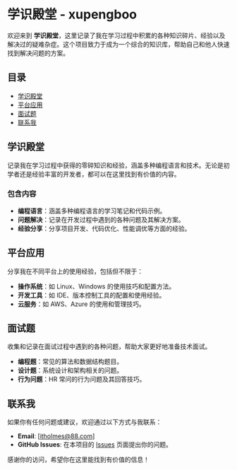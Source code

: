 # 学识殿堂 - xupengboo

欢迎来到 **学识殿堂**，这里记录了我在学习过程中积累的各种知识碎片、经验以及解决过的疑难杂症。这个项目致力于成为一个综合的知识库，帮助自己和他人快速找到解决问题的方案。

## 目录

- [学识殿堂](#学识殿堂)
- [平台应用](#平台应用)
- [面试题](#面试题)
- [联系我](#联系我)

## 学识殿堂

记录我在学习过程中获得的零碎知识和经验，涵盖多种编程语言和技术。无论是初学者还是经验丰富的开发者，都可以在这里找到有价值的内容。

### 包含内容

- **编程语言**：涵盖多种编程语言的学习笔记和代码示例。
- **问题解决**：记录在开发过程中遇到的各种问题及其解决方案。
- **经验分享**：分享项目开发、代码优化、性能调优等方面的经验。

## 平台应用

分享我在不同平台上的使用经验，包括但不限于：

- **操作系统**：如 Linux、Windows 的使用技巧和配置方法。
- **开发工具**：如 IDE、版本控制工具的配置和使用经验。
- **云服务**：如 AWS、Azure 的使用和管理技巧。

## 面试题

收集和记录在面试过程中遇到的各种问题，帮助大家更好地准备技术面试。

- **编程题**：常见的算法和数据结构题目。
- **设计题**：系统设计和架构相关的问题。
- **行为问题**：HR 常问的行为问题及其回答技巧。

## 联系我

如果你有任何问题或建议，欢迎通过以下方式与我联系：

- **Email**: [itholmes@88.com]
- **GitHub Issues**: 在本项目的 [Issues](https://github.com/xupengboo/xupengboo/issues) 页面提出你的问题。

感谢你的访问，希望你在这里能找到有价值的信息！
